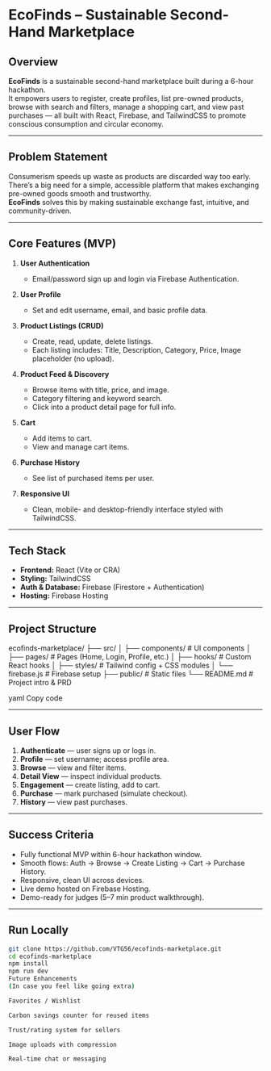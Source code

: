 # EcoFinds – Sustainable Second-Hand Marketplace

##  Overview
**EcoFinds** is a sustainable second-hand marketplace built during a 6-hour hackathon.  
It empowers users to register, create profiles, list pre-owned products, browse with search and filters, manage a shopping cart, and view past purchases — all built with React, Firebase, and TailwindCSS to promote conscious consumption and circular economy.

---

##  Problem Statement
Consumerism speeds up waste as products are discarded way too early.  
There’s a big need for a simple, accessible platform that makes exchanging pre-owned goods smooth and trustworthy.  
**EcoFinds** solves this by making sustainable exchange fast, intuitive, and community-driven.

---

##  Core Features (MVP)
1. **User Authentication**
   - Email/password sign up and login via Firebase Authentication.

2. **User Profile**
   - Set and edit username, email, and basic profile data.

3. **Product Listings (CRUD)**
   - Create, read, update, delete listings.
   - Each listing includes: Title, Description, Category, Price, Image placeholder (no upload).

4. **Product Feed & Discovery**
   - Browse items with title, price, and image.
   - Category filtering and keyword search.
   - Click into a product detail page for full info.

5. **Cart**
   - Add items to cart.
   - View and manage cart items.

6. **Purchase History**
   - See list of purchased items per user.

7. **Responsive UI**
   - Clean, mobile- and desktop-friendly interface styled with TailwindCSS.

---

##  Tech Stack
- **Frontend:** React (Vite or CRA)  
- **Styling:** TailwindCSS  
- **Auth & Database:** Firebase (Firestore + Authentication)  
- **Hosting:** Firebase Hosting  

---

##  Project Structure
ecofinds-marketplace/
├── src/
│ ├── components/ # UI components
│ ├── pages/ # Pages (Home, Login, Profile, etc.)
│ ├── hooks/ # Custom React hooks
│ ├── styles/ # Tailwind config + CSS modules
│ └── firebase.js # Firebase setup
├── public/ # Static files
└── README.md # Project intro & PRD

yaml
Copy code

---

##  User Flow
1. **Authenticate** — user signs up or logs in.
2. **Profile** — set username; access profile area.
3. **Browse** — view and filter items.
4. **Detail View** — inspect individual products.
5. **Engagement** — create listing, add to cart.
6. **Purchase** — mark purchased (simulate checkout).
7. **History** — view past purchases.

---

##  Success Criteria
- Fully functional MVP within 6-hour hackathon window.
- Smooth flows: Auth → Browse → Create Listing → Cart → Purchase History.
- Responsive, clean UI across devices.
- Live demo hosted on Firebase Hosting.
- Demo-ready for judges (5–7 min product walkthrough).

---

##  Run Locally
```bash
git clone https://github.com/VTG56/ecofinds-marketplace.git
cd ecofinds-marketplace
npm install
npm run dev
Future Enhancements
(In case you feel like going extra)

Favorites / Wishlist

Carbon savings counter for reused items

Trust/rating system for sellers

Image uploads with compression

Real-time chat or messaging